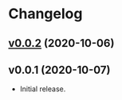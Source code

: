 # Changelog

## [v0.0.2](https://github.com/astj/sandbox-github-actions/compare/a36d2497a45e...v0.0.2) (2020-10-06)


## v0.0.1 (2020-10-07)

* Initial release.
